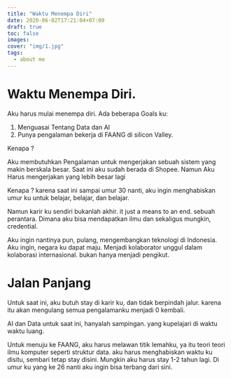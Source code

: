 ```yaml
---
title: "Waktu Menempa Diri"
date: 2020-06-02T17:21:04+07:00
draft: true
toc: false
images:
cover: "img/1.jpg"
tags:
  - about me
---
```


# Waktu Menempa Diri.

Aku harus mulai menempa diri. Ada beberapa Goals ku:

1. Menguasai Tentang Data dan AI
2. Punya pengalaman bekerja di FAANG di silicon Valley.

Kenapa ?

Aku membutuhkan Pengalaman untuk mengerjakan sebuah sistem yang makin berskala besar. Saat ini aku sudah berada di Shopee. Namun Aku Harus mengerjakan yang lebih besar lagi

Kenapa ? karena saat ini sampai umur 30 nanti, aku ingin menghabiskan umur ku untuk belajar, belajar, dan belajar.

Namun karir ku sendiri bukanlah akhir. it just a means to an end. sebuah perantara. Dimana aku bisa mendapatkan ilmu dan sekaligus mungkin, credential.

Aku ingin nantinya pun, pulang, mengembangkan teknologi di Indonesia. Aku ingin, negara ku dapat maju. Menjadi kolaborator unggul dalam kolaborasi internasional. bukan hanya menjadi pengikut.

# Jalan Panjang

Untuk saat ini, aku butuh stay di karir ku, dan tidak berpindah jalur. karena itu akan mengulang semua pengalamanku menjadi 0 kembali.

AI dan Data untuk saat ini, hanyalah sampingan. yang kupelajari di waktu waktu luang.

Untuk menuju ke FAANG, aku harus melawan titik lemahku, ya itu teori teori ilmu komputer seperti struktur data. aku harus menghabiskan waktu ku disitu, sembari tetap stay disini.
Mungkin aku harus stay 1-2 tahun lagi. Di umur ku yang ke 26 nanti aku ingin bisa terbang dari sini.
